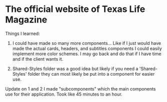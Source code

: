 # The official website of Texas Life Magazine

Things I learned:
1) I could have made so many more components... Like if I just would have made the actual cards, headers, and subtitles components
I could easily implement more color schemes. I may go back and do that if I have time and if the client wants it.

2) Shared-Styles folder was a good idea but likely if you need a 'Shared-Styles' folder they can most likely be put into a component for easier use.

Update on 1 and 2 I made "subcomponents" which the main components use for their application. Took like 45 minutes to an hour.

